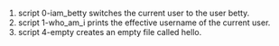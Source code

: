 1. script 0-iam_betty switches the current user to the user betty.
2. script 1-who_am_i prints the effective username of the current user.
3. script 4-empty creates an empty file called hello.
